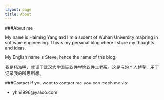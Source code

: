 ```yaml
---
layout: page
title: About
---
```



###About me
<p>My name is Haiming Yang and I'm a sudent of Wuhan University majoring in software engineering. This is my personal blog where I share my thoughts and ideas.</p>
<p>My English name is Steve, hence the name of this blog.</p>
<p>我是杨海明，就读于武汉大学国际软件学院软件工程系。这是我的个人博客，用于记录我的所思所想。</p>
###Contact
If you want to contact me, you can reach me via:
 <ul>
		<li>yhm1996@yahoo.com</li>
  		
 </ul>
